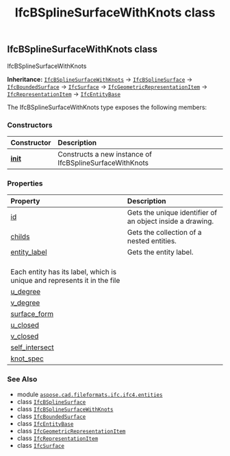 ﻿---
title: IfcBSplineSurfaceWithKnots class
second_title: Aspose.CAD for Python via .NET API References
description: 
type: docs
weight: 370
url: /python-net/aspose.cad.fileformats.ifc.ifc4.entities/ifcbsplinesurfacewithknots/
is_root: false
---

## IfcBSplineSurfaceWithKnots class

IfcBSplineSurfaceWithKnots



**Inheritance:** [`IfcBSplineSurfaceWithKnots`](/cad/python-net/aspose.cad.fileformats.ifc.ifc4.entities/ifcbsplinesurfacewithknots) → 
[`IfcBSplineSurface`](/cad/python-net/aspose.cad.fileformats.ifc.ifc4.entities/ifcbsplinesurface) → 
[`IfcBoundedSurface`](/cad/python-net/aspose.cad.fileformats.ifc.ifc4.entities/ifcboundedsurface) → 
[`IfcSurface`](/cad/python-net/aspose.cad.fileformats.ifc.ifc4.entities/ifcsurface) → 
[`IfcGeometricRepresentationItem`](/cad/python-net/aspose.cad.fileformats.ifc.ifc4.entities/ifcgeometricrepresentationitem) → 
[`IfcRepresentationItem`](/cad/python-net/aspose.cad.fileformats.ifc.ifc4.entities/ifcrepresentationitem) → 
[`IfcEntityBase`](/cad/python-net/aspose.cad.fileformats.ifc/ifcentitybase)



The IfcBSplineSurfaceWithKnots type exposes the following members:

### Constructors
| Constructor | Description |
| :- | :- |
| [__init__](/cad/python-net/aspose.cad.fileformats.ifc.ifc4.entities/ifcbsplinesurfacewithknots/__init__/#) | Constructs a new instance of IfcBSplineSurfaceWithKnots |


### Properties
| Property | Description |
| :- | :- |
| [id](/cad/python-net/aspose.cad.fileformats.ifc.ifc4.entities/ifcbsplinesurfacewithknots/id) | Gets the unique identifier of an object inside a drawing. |
| [childs](/cad/python-net/aspose.cad.fileformats.ifc.ifc4.entities/ifcbsplinesurfacewithknots/childs) | Gets the collection of a nested entities. |
| [entity_label](/cad/python-net/aspose.cad.fileformats.ifc.ifc4.entities/ifcbsplinesurfacewithknots/entity_label) | Gets the entity label.<br/>Each entity has its label, which is unique and represents it in the file |
| [u_degree](/cad/python-net/aspose.cad.fileformats.ifc.ifc4.entities/ifcbsplinesurfacewithknots/u_degree) |  |
| [v_degree](/cad/python-net/aspose.cad.fileformats.ifc.ifc4.entities/ifcbsplinesurfacewithknots/v_degree) |  |
| [surface_form](/cad/python-net/aspose.cad.fileformats.ifc.ifc4.entities/ifcbsplinesurfacewithknots/surface_form) |  |
| [u_closed](/cad/python-net/aspose.cad.fileformats.ifc.ifc4.entities/ifcbsplinesurfacewithknots/u_closed) |  |
| [v_closed](/cad/python-net/aspose.cad.fileformats.ifc.ifc4.entities/ifcbsplinesurfacewithknots/v_closed) |  |
| [self_intersect](/cad/python-net/aspose.cad.fileformats.ifc.ifc4.entities/ifcbsplinesurfacewithknots/self_intersect) |  |
| [knot_spec](/cad/python-net/aspose.cad.fileformats.ifc.ifc4.entities/ifcbsplinesurfacewithknots/knot_spec) |  |



### See Also
* module [`aspose.cad.fileformats.ifc.ifc4.entities`](..)
* class [`IfcBSplineSurface`](/cad/python-net/aspose.cad.fileformats.ifc.ifc4.entities/ifcbsplinesurface)
* class [`IfcBSplineSurfaceWithKnots`](/cad/python-net/aspose.cad.fileformats.ifc.ifc4.entities/ifcbsplinesurfacewithknots)
* class [`IfcBoundedSurface`](/cad/python-net/aspose.cad.fileformats.ifc.ifc4.entities/ifcboundedsurface)
* class [`IfcEntityBase`](/cad/python-net/aspose.cad.fileformats.ifc/ifcentitybase)
* class [`IfcGeometricRepresentationItem`](/cad/python-net/aspose.cad.fileformats.ifc.ifc4.entities/ifcgeometricrepresentationitem)
* class [`IfcRepresentationItem`](/cad/python-net/aspose.cad.fileformats.ifc.ifc4.entities/ifcrepresentationitem)
* class [`IfcSurface`](/cad/python-net/aspose.cad.fileformats.ifc.ifc4.entities/ifcsurface)
